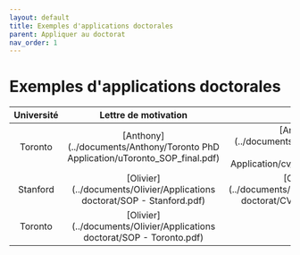 ```yaml
---
layout: default
title: Exemples d'applications doctorales
parent: Appliquer au doctorat
nav_order: 1
---
```


# Exemples d'applications doctorales

| Université | Lettre de motivation | CV |
|:----------:|:----------:|:----------:|
| Toronto | [Anthony](../documents/Anthony/Toronto PhD Application/uToronto_SOP_final.pdf) | [Anthony](../documents/Anthony/Toronto PhD Application/cv_academic_en.pdf) |
| Stanford | [Olivier](../documents/Olivier/Applications doctorat/SOP - Stanford.pdf) | [Olivier](../documents/Olivier/Applications doctorat/CV_TORONTO.pdf) |
| Toronto | [Olivier](../documents/Olivier/Applications doctorat/SOP - Toronto.pdf) | - |
